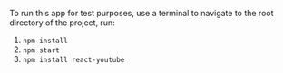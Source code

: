 To run this app for test purposes, use a terminal to navigate to the root directory of the project, run:
1. `npm install`
2. `npm start`
3. `npm install react-youtube`
